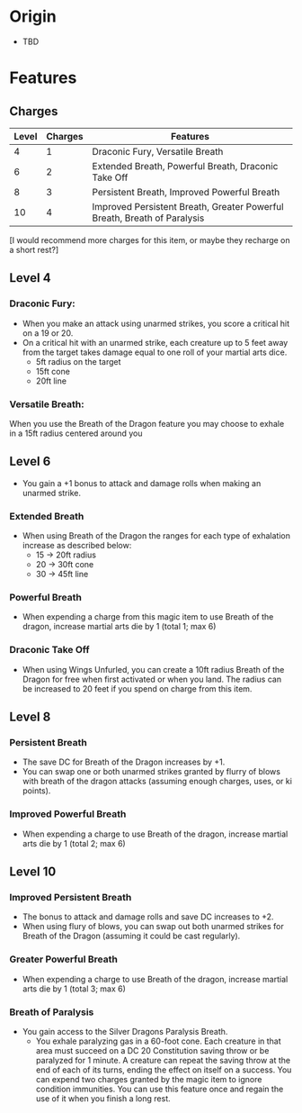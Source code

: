 # Origin
- TBD
# Features
## Charges

Level| Charges |Features
---|---|---
4 | 1 | Draconic Fury, Versatile Breath
6 | 2 | Extended Breath, Powerful Breath, Draconic Take Off
8 | 3 | Persistent Breath, Improved Powerful Breath
10| 4 | Improved Persistent Breath, Greater Powerful Breath, Breath of Paralysis
[I would recommend more charges for this item, or maybe they recharge on a short rest?]

## Level 4
### Draconic Fury:
- When you make an attack using unarmed strikes, you score a critical hit on a 19 or 20.
- On a critical hit with an unarmed strike, each creature up to 5 feet away from the target takes damage equal to one roll of your martial arts dice.
	- 5ft radius on the target
	- 15ft cone
	- 20ft line

### Versatile Breath:
When you use the Breath of the Dragon feature you may choose to exhale in a 15ft radius centered around you

## Level 6
- You gain a +1 bonus to attack and damage rolls when making an unarmed strike. 

### Extended Breath
- When using Breath of the Dragon the ranges for each type of exhalation increase as described below:
	- 15 -> 20ft radius
	- 20 -> 30ft cone
	- 30 -> 45ft line

### Powerful Breath
- When expending a charge from this magic item to use Breath of the dragon, increase martial arts die by 1 (total 1; max 6)

### Draconic Take Off
- When using Wings Unfurled, you can create a 10ft radius Breath of the Dragon for free when first activated or when you land. The radius can be increased to 20 feet if you spend on charge from this item.

## Level 8
### Persistent Breath
- The save DC for Breath of the Dragon increases by +1. 
- You can swap one or both unarmed strikes granted by flurry of blows with breath of the dragon attacks (assuming enough charges, uses, or ki points).

### Improved Powerful Breath
- When expending a charge to use Breath of the dragon, increase martial arts die by 1 (total 2; max 6)

## Level 10
### Improved Persistent Breath
- The bonus to attack and damage rolls and save DC increases to +2.
- When using flury of blows, you can swap out both unarmed strikes for Breath of the Dragon (assuming it could be cast regularly).

### Greater Powerful Breath
- When expending a charge to use Breath of the dragon, increase martial arts die by 1 (total 3; max 6)

### Breath of Paralysis
- You gain access to the Silver Dragons Paralysis Breath.
	- You exhale paralyzing gas in a 60-foot cone. Each creature in that area must succeed on a DC 20 Constitution saving throw or be paralyzed for 1 minute. A creature can repeat the saving throw at the end of each of its turns, ending the effect on itself on a success. You can expend two charges granted by the magic item to ignore condition immunities. You can use this feature once and regain the use of it when you finish a long rest.